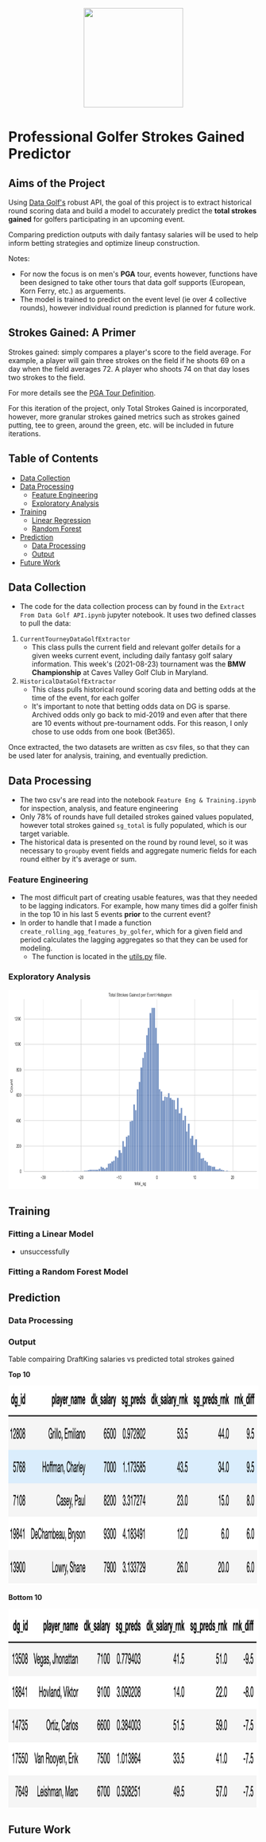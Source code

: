 <p align="center">
  <img width="200" height="200" src="https://datagolf.com/static/dg_logo.png">
</p>

# Professional Golfer Strokes Gained Predictor

## Aims of the Project
Using [Data Golf's](https://datagolf.com/) robust API, the goal of this project is to extract historical round scoring data and build a model to accurately predict the **total strokes gained** for golfers participating in an upcoming event. 

Comparing prediction outputs with daily fantasy salaries will be used to help inform betting strategies and optimize lineup construction.

Notes:
- For now the focus is on men's **PGA** tour, events however, functions have been designed to take other tours that data golf supports (European, Korn Ferry, etc.) as arguements.
- The model is trained to predict on the event level (ie over 4 collective rounds), however individual round prediction is planned for future work.

## Strokes Gained: A Primer
Strokes gained: simply compares a player's score to the field average. For example, a player will gain three strokes on the field if he shoots 69 on a day when the field averages 72. A player who shoots 74 on that day loses two strokes to the field.

For more details see the [PGA Tour Definition](https://www.pgatour.com/news/2016/05/31/strokes-gained-defined.html).

For this iteration of the project, only Total Strokes Gained is incorporated, however, more granular strokes gained metrics such as strokes gained putting, tee to green, around the green, etc. will be included in future iterations.

## Table of Contents 
- [Data Collection](#dataCollection)
- [Data Processing](#DP)
	- [Feature Engineering](#FE)
	- [Exploratory Analysis](#EA)
- [Training](#Training)
	- [Linear Regression](#LR)
	- [Random Forest](#RF)
- [Prediction](#Prediction)
	- [Data Processing](predProcessing)
	- [Output](#Output)
- [Future Work](#FW)
## Data Collection <a class="anchor" id="dataCollection"></a>
- The code for the data collection process can by found in the `Extract From Data Golf API.ipynb` jupyter notebook.  It uses two defined classes to pull the data:
1. `CurrentTourneyDataGolfExtractor`
	- This class pulls the current field and relevant golfer details for a given weeks current event, including daily fantasy golf salary information.  This week's (2021-08-23) tournament was the **BMW Championship** at Caves Valley Golf Club in Maryland.
2. `HistoricalDataGolfExtractor`
	- This class pulls historical round scoring data and betting odds at the time of the event, for each golfer
	- It's important to note that betting odds data on DG is sparse.  Archived odds only go back to mid-2019 and even after that there are 10 events without pre-tournament odds.  For this reason, I only chose to use odds from one book (Bet365).

Once extracted, the two datasets are written as csv files, so that they can be used later for analysis, training, and eventually prediction.

## Data Processing <a class="anchor" id="DP"></a>
- The two csv's are read into the notebook `Feature Eng & Training.ipynb` for inspection, analysis, and feature engineering
- Only 78% of rounds have full detailed strokes gained values populated, however total strokes gained `sg_total` is fully populated, which is our target variable.
- The historical data is presented on the round by round level, so it was necessary to `groupby` event fields and aggregate numeric fields for each round either by it's average or sum.

### Feature Engineering <a class="anchor" id="FE"></a>
- The most difficult part of creating usable features, was that they needed to be lagging indicators.  For example, how many times did a golfer finish in the top 10 in his last 5 events **prior** to the current event?
- In order to handle that I made a function `create_rolling_agg_features_by_golfer`, which for a given field and period calculates the lagging aggregates so that they can be used for modeling.
	- The function is located in the [utils.py](https://github.com/mtodisco10/data-golf/blob/master/notebooks/utils.py) file.

### Exploratory Analysis<a class="anchor" id="EA"></a>
<p align="center">
  <img width="600" height="400" src="/images/total_sg_hist.png">
</p>

## Training<a class="anchor" id="Training"></a>
### Fitting a Linear Model<a class="anchor" id="LR"></a>
- unsuccessfully
### Fitting a Random Forest Model<a class="anchor" id="RF"></a>

## Prediction<a class="anchor" id="Prediction"></a>
### Data Processing<a class="anchor" id="predProcessing"></a>
### Output <a class="anchor" id="Output"></a>
Table compairing DraftKing salaries vs predicted total strokes gained

**Top 10**
<p align="center">
  <img width="700" height="400" src="/images/top_10_rnk_diff.png">
</p>

**Bottom 10**
<p align="center">
  <img width="700" height="400" src="/images/bottom_10_rnk_diff.png">
</p>

## Future Work<a class="anchor" id="FW"></a>






